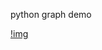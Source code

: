 python graph demo 

[!img](https://raw.githubusercontent.com/SmallRob/simple-py-graph/main/output.png)
